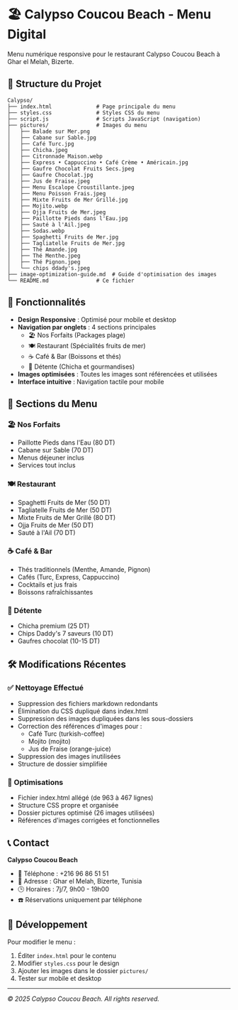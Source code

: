 # 🏖️ Calypso Coucou Beach - Menu Digital

Menu numérique responsive pour le restaurant Calypso Coucou Beach à Ghar el Melah, Bizerte.

## 📁 Structure du Projet

```
Calypso/
├── index.html              # Page principale du menu
├── styles.css              # Styles CSS du menu
├── script.js               # Scripts JavaScript (navigation)
├── pictures/               # Images du menu
│   ├── Balade sur Mer.png
│   ├── Cabane sur Sable.jpg
│   ├── Café Turc.jpg
│   ├── Chicha.jpeg
│   ├── Citronnade Maison.webp
│   ├── Express • Cappuccino • Café Crème • Américain.jpg
│   ├── Gaufre Chocolat Fruits Secs.jpeg
│   ├── Gaufre Chocolat.jpg
│   ├── Jus de Fraise.jpeg
│   ├── Menu Escalope Croustillante.jpeg
│   ├── Menu Poisson Frais.jpeg
│   ├── Mixte Fruits de Mer Grillé.jpg
│   ├── Mojito.webp
│   ├── Ojja Fruits de Mer.jpeg
│   ├── Paillotte Pieds dans l'Eau.jpg
│   ├── Sauté à l'Ail.jpeg
│   ├── Sodas.webp
│   ├── Spaghetti Fruits de Mer.jpg
│   ├── Tagliatelle Fruits de Mer.jpg
│   ├── Thé Amande.jpg
│   ├── Thé Menthe.jpeg
│   ├── Thé Pignon.jpeg
│   └── chips ddady's.jpeg
├── image-optimization-guide.md  # Guide d'optimisation des images
└── README.md               # Ce fichier

```

## 🚀 Fonctionnalités

- **Design Responsive** : Optimisé pour mobile et desktop
- **Navigation par onglets** : 4 sections principales
  - 🏖️ Nos Forfaits (Packages plage)
  - 🍽️ Restaurant (Spécialités fruits de mer)
  - ☕ Café & Bar (Boissons et thés)
  - 💨 Détente (Chicha et gourmandises)
- **Images optimisées** : Toutes les images sont référencées et utilisées
- **Interface intuitive** : Navigation tactile pour mobile

## 📱 Sections du Menu

### 🏖️ Nos Forfaits
- Paillotte Pieds dans l'Eau (80 DT)
- Cabane sur Sable (70 DT)
- Menus déjeuner inclus
- Services tout inclus

### 🍽️ Restaurant
- Spaghetti Fruits de Mer (50 DT)
- Tagliatelle Fruits de Mer (50 DT)
- Mixte Fruits de Mer Grillé (80 DT)
- Ojja Fruits de Mer (50 DT)
- Sauté à l'Ail (70 DT)

### ☕ Café & Bar
- Thés traditionnels (Menthe, Amande, Pignon)
- Cafés (Turc, Express, Cappuccino)
- Cocktails et jus frais
- Boissons rafraîchissantes

### 💨 Détente
- Chicha premium (25 DT)
- Chips Daddy's 7 saveurs (10 DT)
- Gaufres chocolat (10-15 DT)

## 🛠️ Modifications Récentes

### ✅ Nettoyage Effectué
- Suppression des fichiers markdown redondants
- Élimination du CSS dupliqué dans index.html
- Suppression des images dupliquées dans les sous-dossiers
- Correction des références d'images pour :
  - Café Turc (turkish-coffee)
  - Mojito (mojito)
  - Jus de Fraise (orange-juice)
- Suppression des images inutilisées
- Structure de dossier simplifiée

### 🎯 Optimisations
- Fichier index.html allégé (de 963 à 467 lignes)
- Structure CSS propre et organisée
- Dossier pictures optimisé (26 images utilisées)
- Références d'images corrigées et fonctionnelles

## 📞 Contact

**Calypso Coucou Beach**
- 📱 Téléphone : +216 96 86 51 51
- 📍 Adresse : Ghar el Melah, Bizerte, Tunisia
- 🕒 Horaires : 7j/7, 9h00 - 19h00
- ☎️ Réservations uniquement par téléphone

## 🔧 Développement

Pour modifier le menu :
1. Éditer `index.html` pour le contenu
2. Modifier `styles.css` pour le design
3. Ajouter les images dans le dossier `pictures/`
4. Tester sur mobile et desktop

---
*© 2025 Calypso Coucou Beach. All rights reserved.*
